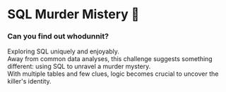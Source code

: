 # SQL Murder Mistery 🔎

### Can you find out whodunnit?

Exploring SQL uniquely and enjoyably.  
Away from common data analyses, this challenge suggests something different: using SQL to unravel a murder mystery.  
With multiple tables and few clues, logic becomes crucial to uncover the killer's identity. 
